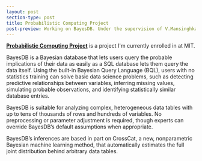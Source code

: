 ```yaml
---
layout: post
section-type: post
title: Probabilistic Computing Project
post-preview: Working on BayesDB. Under the supervision of V.Mansinghka and R.Tibbetts
---
```

**[Probabilistic Computing Project](http://probcomp.csail.mit.edu)** is a project I'm currently enrolled in at MIT.

BayesDB is a Bayesian database that lets users query the probable implications of their data as easily as a SQL database lets them query the data itself. Using the built-in Bayesian Query Language (BQL), users with no statistics training can solve basic data science problems, such as detecting predictive relationships between variables, inferring missing values, simulating probable observations, and identifying statistically similar database entries.

BayesDB is suitable for analyzing complex, heterogeneous data tables with up to tens of thousands of rows and hundreds of variables. No preprocessing or parameter adjustment is required, though experts can override BayesDB’s default assumptions when appropriate.

BayesDB’s inferences are based in part on CrossCat, a new, nonparametric Bayesian machine learning method, that automatically estimates the full joint distribution behind arbitrary data tables.